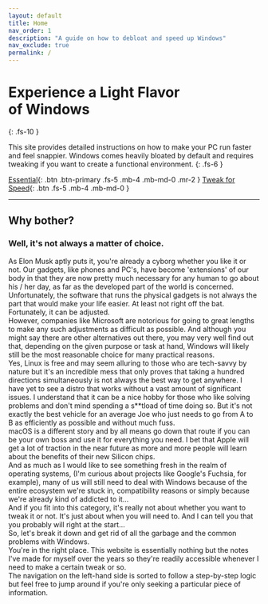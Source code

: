 ```yaml
---
layout: default
title: Home
nav_order: 1
description: "A guide on how to debloat and speed up Windows"
nav_exclude: true
permalink: /
---
```


# Experience a&nbsp;Light Flavor of&nbsp;Windows
{: .fs-10 }

This site provides detailed instructions on how to make your PC run faster and feel snappier. Windows comes heavily bloated by default and requires tweaking if you want to create a functional environment.
{: .fs-6 }

[Essential](#getting-started){: .btn .btn-primary .fs-5 .mb-4 .mb-md-0 .mr-2 } [Tweak for Speed](https://github.com/pmarsceill/just-the-docs){: .btn .fs-5 .mb-4 .mb-md-0 }

---

## Why bother?

### Well, it's not always a matter of choice.

As Elon Musk aptly puts it, you're already a cyborg whether you like it or not. Our gadgets, like phones and PC's, have become 'extensions' of our body in that they are now pretty much necessary for any human to go about his / her day, as far as the developed part of the world is concerned.<br>
Unfortunately, the software that runs the physical gadgets is not always the part that would make your life easier. At least not right off the bat. Fortunately, it can be adjusted.<br>
However, companies like Microsoft are notorious for going to great lengths to make any such adjustments as difficult as possible. And although you might say there are other alternatives out there, you may very well find out that, depending on the given purpose or task at hand, Windows will likely still be the most reasonable choice for many practical reasons.<br>
Yes, Linux is free and may seem alluring to those who are tech-savvy by nature but it's an incredible mess that only proves that taking a hundred directions simultaneously is not always the best way to get anywhere. I have yet to see a distro that works without a vast amount of significant issues. I understand that it can be a nice hobby for those who like solving problems and don't mind spending a s**tload of time doing so. But it's not exactly the best vehicle for an average Joe who just needs to go from A to B as efficiently as possible and without much fuss.<br>
macOS is a different story and by all means go down that route if you can be your own boss and use it for everything you need. I bet that Apple will get a lot of traction in the near future as more and more people will learn about the benefits of their new Silicon chips.<br>
And as much as I would like to see something fresh in the realm of operating systems, (I'm curious about projects like Google's Fuchsia, for example), many of us will still need to deal with Windows because of the entire ecosystem we're stuck in, compatibility reasons or simply because we're already kind of addicted to it…<br>
And if you fit into this category, it's really not about whether you want to tweak it or not. It's just about when you will need to. And I can tell you that you probably will right at the start…<br>
So, let's break it down and get rid of all the garbage and the common problems with Windows.<br>
You're in the right place. This website is essentially nothing but the notes I've made for myself over the years so they're readily accessible whenever I need to make a certain tweak or so.<br>
The navigation on the left-hand side is sorted to follow a step-by-step logic but feel free to jump around if you're only seeking a particular piece of information.